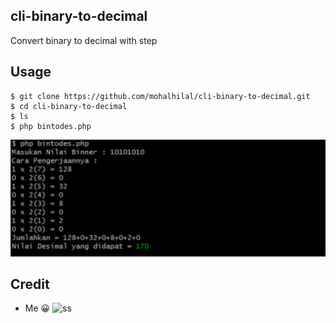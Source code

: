 ## cli-binary-to-decimal
Convert binary to decimal with step

## Usage

```
$ git clone https://github.com/mohalhilal/cli-binary-to-decimal.git
$ cd cli-binary-to-decimal
$ ls
$ php bintodes.php
```

![Alt text](ss.png "Optional Title")


## Credit 
- Me 😀
![ss](https://user-images.githubusercontent.com/53252937/150808335-d70f5955-ab69-4fda-af37-230bf69b0c4a.png)
